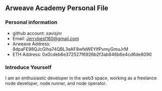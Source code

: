 ## Arweave Academy Personal File

### Personal information
- github account: xavisjnr
- Email: Jerrybest160@gmail.com
- Arweave Address: 8dpaFE98QJcGlha74QBL3eAF8wfeWEYIfPvmyGmuJrM
- ETH Address: 0x0cdeb6e372527f6926b2f3ab846b6e4cd6de8090

### Introduce Yourself
I am an enthusiastic developer in the web3 space, working as a freelance node developer, node runner, and node operator.
